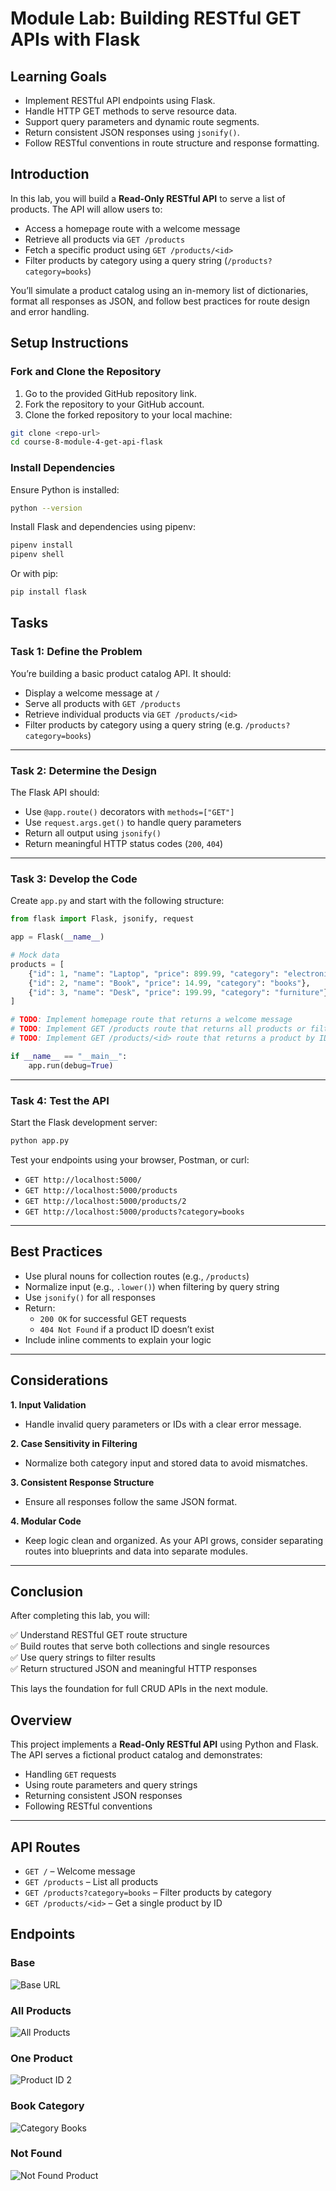 # Module Lab: Building RESTful GET APIs with Flask

## Learning Goals

- Implement RESTful API endpoints using Flask.
- Handle HTTP GET methods to serve resource data.
- Support query parameters and dynamic route segments.
- Return consistent JSON responses using `jsonify()`.
- Follow RESTful conventions in route structure and response formatting.

## Introduction

In this lab, you will build a **Read-Only RESTful API** to serve a list of products. The API will allow users to:

- Access a homepage route with a welcome message
- Retrieve all products via `GET /products`
- Fetch a specific product using `GET /products/<id>`
- Filter products by category using a query string (`/products?category=books`)

You’ll simulate a product catalog using an in-memory list of dictionaries, format all responses as JSON, and follow best practices for route design and error handling.

## Setup Instructions

### Fork and Clone the Repository

1. Go to the provided GitHub repository link.
2. Fork the repository to your GitHub account.
3. Clone the forked repository to your local machine:

```bash
git clone <repo-url>
cd course-8-module-4-get-api-flask
```

### Install Dependencies

Ensure Python is installed:

```bash
python --version
```

Install Flask and dependencies using pipenv:

```bash
pipenv install
pipenv shell
```

Or with pip:

```bash
pip install flask
```

## Tasks

### Task 1: Define the Problem

You’re building a basic product catalog API. It should:

- Display a welcome message at `/`
- Serve all products with `GET /products`
- Retrieve individual products via `GET /products/<id>`
- Filter products by category using a query string (e.g. `/products?category=books`)

---

### Task 2: Determine the Design

The Flask API should:

- Use `@app.route()` decorators with `methods=["GET"]`
- Use `request.args.get()` to handle query parameters
- Return all output using `jsonify()`
- Return meaningful HTTP status codes (`200`, `404`)

---

### Task 3: Develop the Code

Create `app.py` and start with the following structure:

```python
from flask import Flask, jsonify, request

app = Flask(__name__)

# Mock data
products = [
    {"id": 1, "name": "Laptop", "price": 899.99, "category": "electronics"},
    {"id": 2, "name": "Book", "price": 14.99, "category": "books"},
    {"id": 3, "name": "Desk", "price": 199.99, "category": "furniture"},
]

# TODO: Implement homepage route that returns a welcome message
# TODO: Implement GET /products route that returns all products or filters by category
# TODO: Implement GET /products/<id> route that returns a product by ID or 404

if __name__ == "__main__":
    app.run(debug=True)
```

---

### Task 4: Test the API

Start the Flask development server:

```bash
python app.py
```

Test your endpoints using your browser, Postman, or curl:

- `GET http://localhost:5000/`
- `GET http://localhost:5000/products`
- `GET http://localhost:5000/products/2`
- `GET http://localhost:5000/products?category=books`

---

## Best Practices

- Use plural nouns for collection routes (e.g., `/products`)
- Normalize input (e.g., `.lower()`) when filtering by query string
- Use `jsonify()` for all responses
- Return:
  - `200 OK` for successful GET requests
  - `404 Not Found` if a product ID doesn’t exist
- Include inline comments to explain your logic

---

## Considerations

**1. Input Validation**

- Handle invalid query parameters or IDs with a clear error message.

**2. Case Sensitivity in Filtering**

- Normalize both category input and stored data to avoid mismatches.

**3. Consistent Response Structure**

- Ensure all responses follow the same JSON format.

**4. Modular Code**

- Keep logic clean and organized. As your API grows, consider separating routes into blueprints and data into separate modules.

---

## Conclusion

After completing this lab, you will:

✅ Understand RESTful GET route structure  
✅ Build routes that serve both collections and single resources  
✅ Use query strings to filter results  
✅ Return structured JSON and meaningful HTTP responses

This lays the foundation for full CRUD APIs in the next module.

## Overview

This project implements a **Read-Only RESTful API** using Python and Flask. The API serves a fictional product catalog and demonstrates:

- Handling `GET` requests
- Using route parameters and query strings
- Returning consistent JSON responses
- Following RESTful conventions

---

## API Routes

- `GET /` – Welcome message
- `GET /products` – List all products
- `GET /products?category=books` – Filter products by category
- `GET /products/<id>` – Get a single product by ID

## Endpoints

### Base

![Base URL](images/root.png)

### All Products

![All Products](images/all-products.png)

### One Product

![Product ID 2](images/products-id-2.png)

### Book Category

![Category Books](images/category=books.png)

### Not Found

![Not Found Product](images/not-found.png)
